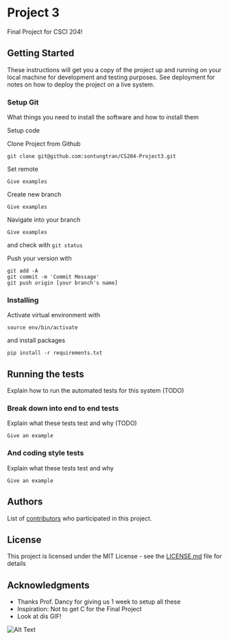# Project 3

Final Project for CSCI 204!

## Getting Started

These instructions will get you a copy of the project up and running on your local machine for development and testing purposes. See deployment for notes on how to deploy the project on a live system.

### Setup Git

What things you need to install the software and how to install them

Setup code 

Clone Project from Github

```
git clone git@github.com:sontungtran/CS204-Project3.git
```

Set remote

```
Give examples
```

Create new branch

```
Give examples
```

Navigate into your branch

```
Give examples
```

and check with ```git status```

Push your version with

```
git add -A
git commit -m 'Commit Message'
git push origin [your branch's name]
```

### Installing

Activate virtual environment with

```
source env/bin/activate
```

and install packages

```
pip install -r requirements.txt
```

## Running the tests

Explain how to run the automated tests for this system (TODO)

### Break down into end to end tests

Explain what these tests test and why (TODO)

```
Give an example
```

### And coding style tests

Explain what these tests test and why

```
Give an example
```

## Authors

List of [contributors](https://github.com/sontungtran/CS204-Project3/graphs/contributors) who participated in this project.

## License

This project is licensed under the MIT License - see the [LICENSE.md](LICENSE.md) file for details

## Acknowledgments

* Thanks Prof. Dancy for giving us 1 week to setup all these
* Inspiration: Not to get C for the Final Project
* Look at dis GIF!

![Alt Text](https://media.giphy.com/media/vFKqnCdLPNOKc/giphy.gif)
